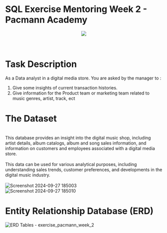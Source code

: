 # SQL Exercise Mentoring Week 2 - Pacmann Academy
<div align="center">
  <img src="https://github.com/user-attachments/assets/aad8e44c-cb69-4b01-ab53-854d12fcc76b">
</div>
<br>
<br>

# Task Description
As a Data analyst in a digital media store. You are asked by the manager to :
1. Give some insights of current transaction histories.
2. Give information for the Product team or marketing team related to music genres, artist, track, ect

# The Dataset
<br>This database provides an insight into the digital music shop, including artist details, album catalogs, album and song sales information, 
and information on customers and employees associated with a digital media store. 
<br>
<br>This data can be used for various analytical purposes, including understanding sales trends, customer preferences, and developments in the digital music industry.
<br>
<br>
![Screenshot 2024-09-27 185003](https://github.com/user-attachments/assets/313e6662-010e-4915-84fc-6c4e18ab8d09)
<br>
![Screenshot 2024-09-27 185010](https://github.com/user-attachments/assets/80ff96ba-1e2e-47bd-8598-c7ed6272fd78)

# Entity Relationship Database (ERD)
![ERD Tables - exercise_pacmann_week_2](https://github.com/user-attachments/assets/dd61430b-0b6c-48ad-9bf8-38f880d1f9c7)
